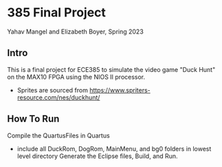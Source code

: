 # 385 Final Project
Yahav Mangel and Elizabeth Boyer, Spring 2023

## Intro

This is a final project for ECE385 to simulate the video game "Duck Hunt" on the MAX10 FPGA using the NIOS II processor.

- Sprites are sourced from https://www.spriters-resource.com/nes/duckhunt/

## How To Run

Compile the QuartusFiles in Quartus
  - include all DuckRom, DogRom, MainMenu, and bg0 folders in lowest level directory
Generate the Eclipse files, Build, and Run.
